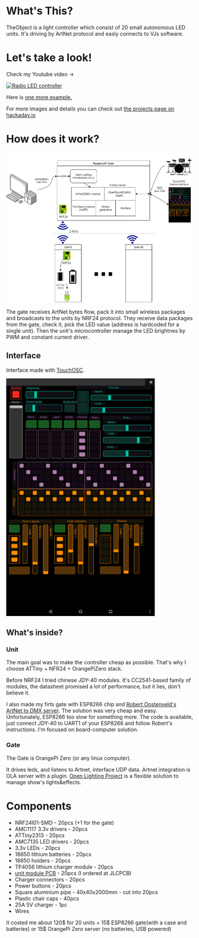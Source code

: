 <h1>What's This?</h1>

<p>TheObject is a light controller which consist of 20 small autonomous LED units. It's driving by ArtNet protocol and easly connects to VJs software.</p>

<h1>Let's take a look!</h1>
<p>Check my Youtube video -></p>
<div>
  <a href="https://youtu.be/Y-tGPEiGnRM"><img src="https://img.youtube.com/vi/Y-tGPEiGnRM/0.jpg" alt="Radio LED controller"></a>
</div>
<p>Here is <a href="https://www.youtube.com/watch?v=z9Q8UoAGk6M">one more example.</a></p>
<p>For more images and details you can check out <a href="https://hackaday.io/project/170265-radio-led-controller">the projects page on hackaday.io</a></p> 

<h1>How does it work?</h1>
<img src="https://raw.githubusercontent.com/fortl/theobject/master/images/theobject-main-scheme.png"/>
<p>The gate receives ArtNet bytes flow, pack it into small wireless packages and broadcasts to the units by NRF24 protocol. They receive data packages from the gate, check it, pick the LED value (address is hardcoded for a single unit). Then the unit's microcontroller manage the LED brightnes by PWM and constant current driver.</p>

<h2>Interface</h2>
<p>Interface made with <a href="https://hexler.net/products/touchosc">TouchOSC</a>.</p>
<img width="400" src="https://raw.githubusercontent.com/fortl/theobject/master/interface/interface.png"/>

<h2>What's inside?</h2>
<h3>Unit</h3>
<p>The main goal was to make the controller cheap as possible. That's why I choose ATTiny + NFR24 + OrangePiZero stack.</p>
<p>Before NRF24 I tried chinese JDY-40 modules. It's CC2541-based family of modules, the datasheet promised a lot of performance, but it lies, don't believe it.</p>
<p>I also made my firts gate with ESP8266 chip and <a href='https://robertoostenveld.nl/art-net-to-dmx512-with-esp8266/'>Robert Oostenveld's ArtNet to DMX server</a>. The solution was very cheap and easy. Unfortunately, ESP8266 too slow for something more. The code is available, just connect JDY-40 to UART1 of your ESP8266 and follow Robert's instructions. I'm focused on board-computer solution.</p>

<h3>Gate</h3>
<p>The Gate is OrangePi Zero (or any linux computer). 
<p>It drives leds, and listens to Artnet, interface UDP data.
Artnet integration is OLA server with a plugin. <a href="https://www.openlighting.org/">Open Lighting Project</a> is a flexible solution to manage show's lights&effects.</p>

<h1>Components</h1>
<ul>
  <li>NRF24l01-SMD - 20pcs (+1 for the gate)</li>
  <li>AMC1117 3.3v drivers - 20pcs</li>
  <li>ATTiny2313 - 20pcs</li>
  <li>AMC7135 LED drivers - 20pcs</li>
  <li>3.3v LEDs - 20pcs</li>
  <li>18650 lithium batteries - 20pcs</li>
  <li>18650 holders - 20pcs</li>
  <li>TP4056 lithium charger module - 20pcs</li>
  <li><a href="https://raw.githubusercontent.com/fortl/theobject/master/layouts/unit-nrf24-layout.png">unit module PCB</a> - 20pcs (I ordered at JLCPCB)</li>
  <li>Charger connectors - 20pcs</li>
  <li>Power buttons - 20pcs</li>
  <li>Square aluminium pipe - 40x40x2000mm - cut into 20pcs</li>
  <li>Plastic chair caps - 40pcs</li>
  <li>25A 5V charger - 1pc</li>
  <li>Wires</li>  
</ul>
It costed me about 120$ for 20 units + 15$ ESP8266 gate(with a case and batteries) or 15$ OrangePi Zero server (no batteries, USB powered) 

